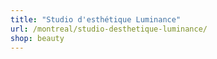 ```yaml
---
title: "Studio d'esthétique Luminance"
url: /montreal/studio-desthetique-luminance/
shop: beauty
---
```

